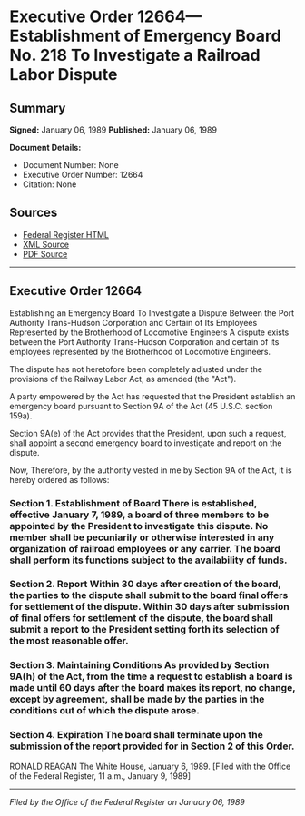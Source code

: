 # Executive Order 12664—Establishment of Emergency Board No. 218 To Investigate a Railroad Labor Dispute

## Summary

**Signed:** January 06, 1989
**Published:** January 06, 1989

**Document Details:**
- Document Number: None
- Executive Order Number: 12664
- Citation: None

## Sources
- [Federal Register HTML](https://www.presidency.ucsb.edu/documents/executive-order-12664-establishment-emergency-board-no-218-investigate-railroad-labor)
- [XML Source](None)
- [PDF Source](None)

---

## Executive Order 12664

Establishing an Emergency Board To Investigate a Dispute Between the Port Authority Trans-Hudson Corporation and Certain of Its Employees Represented by the Brotherhood of Locomotive Engineers
A dispute exists between the Port Authority Trans-Hudson Corporation and certain of its employees represented by the Brotherhood of Locomotive Engineers.

The dispute has not heretofore been completely adjusted under the provisions of the Railway Labor Act, as amended (the "Act").

A party empowered by the Act has requested that the President establish an emergency board pursuant to Section 9A of the Act (45 U.S.C. section 159a).

Section 9A(e) of the Act provides that the President, upon such a request, shall appoint a second emergency board to investigate and report on the dispute.

Now, Therefore, by the authority vested in me by Section 9A of the Act, it is hereby ordered as follows:
### Section 1. Establishment of Board There is established, effective January 7, 1989, a board of three members to be appointed by the President to investigate this dispute. No member shall be pecuniarily or otherwise interested in any organization of railroad employees or any carrier. The board shall perform its functions subject to the availability of funds.

### Section 2. Report Within 30 days after creation of the board, the parties to the dispute shall submit to the board final offers for settlement of the dispute. Within 30 days after submission of final offers for settlement of the dispute, the board shall submit a report to the President setting forth its selection of the most reasonable offer.

### Section 3. Maintaining Conditions As provided by Section 9A(h) of the Act, from the time a request to establish a board is made until 60 days after the board makes its report, no change, except by agreement, shall be made by the parties in the conditions out of which the dispute arose.

### Section 4. Expiration The board shall terminate upon the submission of the report provided for in Section 2 of this Order.

RONALD REAGAN
The White House,
January 6, 1989.
[Filed with the Office of the Federal Register, 11 a.m., January 9, 1989]

---

*Filed by the Office of the Federal Register on January 06, 1989*
